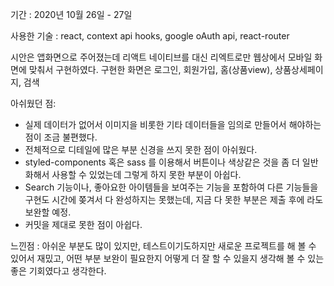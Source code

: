 기간 : 2020년 10월 26일 - 27일 

사용한 기술 : react, context api hooks, google oAuth api, react-router 

시안은 앱화면으로 주어졌는데 리액트 네이티브를 대신 리엑트로만 웹상에서 모바일 화면에 맞춰서 구현하였다. 
구현한 화면은  로그인, 회원가입, 홈(상품view), 상품상세페이지, 검색  

아쉬웠던 점:
- 실제 데이터가 없어서 이미지을 비롯한 기타 데이터들을 임의로 만들어서 해야하는 점이 조금 불편했다. 
- 전체적으로 디테일에 많은 부분 신경을 쓰지 못한 점이 아쉬웠다.
- styled-components 혹은 sass 를 이용해서 버튼이나 색상같은 것을 좀 더 일반화해서 사용할 수 있었는데 그렇게 하지 못한 부분이 아쉽다.
- Search 기능이나, 좋아요한 아이템들을 보여주는 기능을 포함하여 다른 기능들을 구현도 시간에 쫒겨서 다 완성하지는 못했는데, 지금 다 못한 부분은 제출 후에 라도 보완할 예정.
- 커밋을 제대로 못한 점이 아쉽다.

느낀점 : 아쉬운 부분도 많이 있지만, 테스트이기도하지만 새로운 프로젝트를 해 볼 수 있어서 재밌고, 어떤 부분 보완이 필요한지 어떻게 더 잘 할 수 있을지 생각해 볼 수 있는 좋은 기회였다고 생각한다. 
